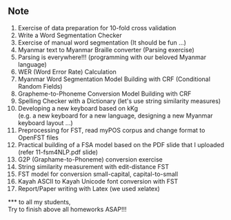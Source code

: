 ## Note  
1. Exercise of data preparation for 10-fold cross validation  
2. Write a Word Segmentation Checker  
3. Exercise of manual word segmentation (It should be fun ...)  
4. Myanmar text to Myanmar Braille converter (Parsing exercise)  
5. Parsing is everywhere!!! (programming with our beloved Myanmar language)  
6. WER (Word Error Rate) Calculation  
7. Myanmar Word Segmentation Model Building with CRF (Conditional Random Fields)  
8. Grapheme-to-Phoneme Conversion Model Building with CRF  
9. Spelling Checker with a Dictionary (let's use string similarity measures)  
10. Developing a new keyboard based on kKg  
   (e.g. a new keyboard for a new language, designing a new Myanmar keyboard layout ...)    
11. Preprocessing for FST, read myPOS corpus and change format to OpenFST files  
12. Practical building of a FSA model based on the PDF slide that I uploaded (refer 11-fsm4NLP.pdf slide)  
13. G2P (Graphame-to-Phoneme) conversion exercise
14. String similarity measurement with edit-distance FST
15. FST model for conversion small-capital, capital-to-small 
16. Kayah ASCII to Kayah Unicode font conversion with FST
17. Report/Paper writing with Latex (we used xelatex)  

*** to all my students,   
Try to finish above all homeworks ASAP!!!

